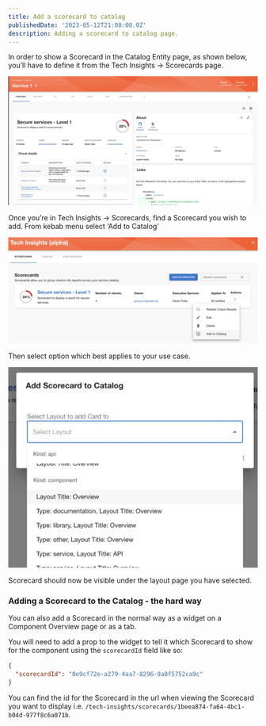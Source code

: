 ```yaml
---
title: Add a scorecard to catalog
publishedDate: '2023-05-12T21:00:00.0Z'
description: Adding a scorecard to catalog page.
---
```


In order to show a Scorecard in the Catalog Entity page, as shown below, you’ll have to define it from the Tech Insights → Scorecards page.

![Scorecard Catalog](./scorecard-catalog.webp)

Once you’re in Tech Insights → Scorecards, find a Scorecard you wish to add. From kebab menu select ‘Add to Catalog’

![Add Scorecard to catalog](./add-to-catalog-scorecard.webp)

Then select option which best applies to your use case.

![Add Scorecard](./add-scorecard-to-catalog.webp)

Scorecard should now be visible under the layout page you have selected.

### Adding a Scorecard to the Catalog - the hard way

You can also add a Scorecard in the normal way as a widget on a Component Overview page or as a tab.

You will need to add a prop to the widget to tell it which Scorecard to show for the component using the `scorecardId` field like so:

```json
{
  "scorecardId": "0e9cf72e-a279-4aa7-8296-9a0f5752ca9c"
}
```

You can find the id for the Scorecard in the url when viewing the Scorecard you want to display i.e. `/tech-insights/scorecards/1beea874-fa64-4bc1-b04d-977f8c6a071b`.
